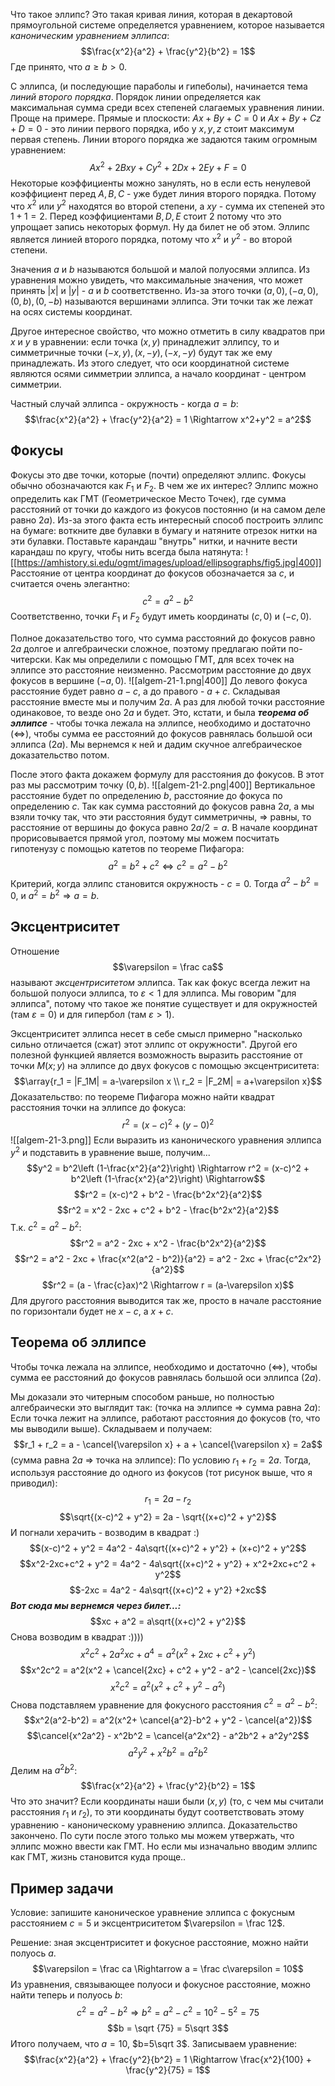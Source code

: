 Что такое эллипс? Это такая кривая линия, которая в декартовой прямоугольной системе определяется уравнением, которое называется *каноническим уравнением эллипса*:
$$\frac{x^2}{a^2} + \frac{y^2}{b^2} = 1$$
Где принято, что $a \geq b > 0$.

C эллипса, (и последующие параболы и гипеболы), начинается тема *линий второго порядка*. Порядок линии определяется как максимальная сумма среди всех степеней слагаемых уравнения линии. Проще на примере. Прямые и плоскости: $Ax+By+C=0$ и $Ax+By+Cz+D=0$ - это линии первого порядка, ибо у $x,y,z$ стоит максимум первая степень.
Линии второго порядка же задаются таким огромным уравнением:
$$Ax^2 + 2Bxy + Cy^2 + 2Dx + 2Ey + F=0$$
Некоторые коэффициенты можно занулять, но в если есть ненулевой коэффициент перед $A,B,C$ - уже будет линия второго порядка. Потому что $x^2$ или $y^2$ находятся во второй степени, а $xy$ - сумма их степеней это $1+1=2$. Перед коэффициентами $B,D,E$ стоит $2$ потому что это упрощает запись некоторых формул. 
Ну да билет не об этом. Эллипс является линией второго порядка, потому что $x^2$ и $y^2$ - во второй степени.

Значения $a$ и $b$ называются большой и малой полуосями эллипса.
Из уравнения можно увидеть, что максимальные значения, что может принять $|x|$ и $|y|$ - $a$ и $b$ соответственно. Из-за этого точки $(a, 0), (-a, 0), (0, b), (0, -b)$ называются вершинами эллипса. Эти точки так же лежат на осях системы координат.

Другое интересное свойство, что можно отметить в силу квадратов при $x$ и $y$ в уравнении: если точка $(x,y)$ принадлежит эллипсу, то и симметричные точки $(-x, y), (x, -y), (-x, -y)$ будут так же ему принадлежать. Из этого следует, что оси координатной системе являются осями симметрии эллипса, а начало координат - центром симметрии.

Частный случай эллипса - окружность - когда $a=b$:
$$\frac{x^2}{a^2} + \frac{y^2}{a^2} = 1 \Rightarrow x^2+y^2 = a^2$$

## Фокусы
Фокусы это две точки, которые (почти) определяют эллипс. Фокусы обычно обозначаются как $F_1$ и $F_2$. В чем же их интерес?
Эллипс можно определить как ГМТ (Геометрическое Место Точек), где сумма расстояний от точки до каждого из фокусов постоянно (и на самом деле равно $2a$).
Из-за этого факта есть интересный способ построить эллипс на бумаге: воткните две булавки в бумагу и натяните отрезок нитки на эти булавки. Поставьте карандаш "внутрь" нитки, и начните вести карандаш по кругу, чтобы нить всегда была натянута:
![[https://amhistory.si.edu/ogmt/images/upload/ellipsographs/fig5.jpg|400]]
Расстояние от центра координат до фокусов обозначается за $c$, и считается очень элегантно: $$c^2 = a^2 - b^2$$
Соответственно, точки $F_1$ и $F_2$ будут иметь координаты $(c, 0)$ и $(-c, 0)$.

Полное доказательство того, что сумма расстояний до фокусов равно $2a$ долгое и алгебраически сложное, поэтому предлагаю пойти по-читерски. Как мы определили с помощью ГМТ, для всех точек на эллипсе это расстояние неизменно. Рассмотрим расстояние до двух фокусов в вершине $(-a, 0)$.
![[algem-21-1.png|400]]
До левого фокуса расстояние будет равно $a-c$, а до правого - $a+c$.
Складывая расстояние вместе мы и получим $2a$. А раз для любой точки расстояние одинаковое, то везде оно $2a$ и будет.
Это, кстати, и была ***теорема об эллипсе*** - чтобы точка лежала на эллипсе, необходимо и достаточно ($\Leftrightarrow$), чтобы сумма ее расстояний до фокусов равнялась большой оси эллипса ($2a$). Мы вернемся к ней и дадим скучное алгебраическое доказательство потом.

После этого факта докажем формулу для расстояния до фокусов. В этот раз мы рассмотрим точку $(0, b)$.
![[algem-21-2.png|400]]
Вертикальное расстояние будет по определению $b$, расстояние до фокуса по определению $c$. Так как сумма расстояний до фокусов равна $2a$, а мы взяли точку так, что эти расстояния будут симметричны, $\Rightarrow$ равны, то расстояние от вершины до фокуса равно $2a/2=a$. В начале координат прорисовывается прямой угол, поэтому мы можем посчитать гипотенузу с помощью катетов по теореме Пифагора:
$$a^2 = b^2 + c^2 \Leftrightarrow c^2 = a^2 - b^2$$
Критерий, когда эллипс становится окружность - $c=0$. Тогда $a^2 - b^2 = 0$, и $a^2 = b^2 \Rightarrow a=b$.
## Эксцентриситет
Отношение
$$\varepsilon = \frac ca$$
называют *эксцентриситетом* эллипса. Так как фокус всегда лежит на большой полуоси эллипса, то $\varepsilon < 1$ для эллипса. Мы говорим "для эллипса", потому что такое же понятие существует и для окружностей (там $\varepsilon = 0$) и для гипербол (там $\varepsilon > 1$).

Эксцентриситет эллипса несет в себе смысл примерно "насколько сильно отличается (сжат) этот эллипс от окружности".
Другой его полезной функцией является возможность выразить расстояние от точки $M(x;y)$ на эллипсе до двух фокусов с помощью эксцентриситета:
$$\array{r_1 = |F_1M| = a-\varepsilon x \\ r_2 = |F_2M| = a+\varepsilon x}$$
Доказательство: по теореме Пифагора можно найти квадрат расстояния точки на эллипсе до фокуса:
$$r^2 = (x-c)^2 + (y-0)^2$$
![[algem-21-3.png]]
Если выразить из канонического уравнения эллипса $y^2$ и подставить в уравнение выше, получим...
$$y^2 = b^2\left (1-\frac{x^2}{a^2}\right) \Rightarrow r^2 = (x-c)^2 + b^2\left (1-\frac{x^2}{a^2}\right) \Rightarrow$$
$$r^2 = (x-c)^2 +  b^2 - \frac{b^2x^2}{a^2}$$
$$r^2 = x^2 - 2xc + c^2 + b^2 - \frac{b^2x^2}{a^2}$$
Т.к. $c^2 = a^2 - b^2$:
$$r^2 = a^2 - 2xc + x^2 - \frac{b^2x^2}{a^2}$$
$$r^2 = a^2 - 2xc + \frac{x^2(a^2 - b^2)}{a^2} = a^2 - 2xc + \frac{c^2x^2}{a^2}$$
$$r^2 = (a - \frac{c}ax)^2 \Rightarrow r = (a-\varepsilon x)$$
Для другого расстояния выводится так же, просто в начале расстояние по горизонтали будет не $x-c$, а $x+c$.
## Теорема об эллипсе
Чтобы точка лежала на эллипсе, необходимо и достаточно ($\Leftrightarrow$), чтобы сумма ее расстояний до фокусов равнялась большой оси эллипса ($2a$).

Мы доказали это читерным способом раньше, но полностью алгебраически это выглядит так:
(точка на эллипсе $\Rightarrow$ сумма равна $2a$): Если точка лежит на эллипсе, работают расстояния до фокусов (то, что мы выводили выше). Складываем и получаем:
$$r_1 + r_2 = a - \cancel{\varepsilon x} + a + \cancel{\varepsilon x} = 2a$$
(сумма равна $2a$ $\Rightarrow$ точка на эллипсе): По условию $r_1 + r_2 = 2a$. Тогда, используя расстояние до одного из фокусов (тот рисунок выше, что я приводил):
$$r_1 = 2a - r_2$$
$$\sqrt{(x-c)^2 + y^2} = 2a - \sqrt{(x+c)^2 + y^2}$$
И погнали херачить - возводим в квадрат :)
$$(x-c)^2 + y^2 = 4a^2 - 4a\sqrt{(x+c)^2 + y^2} + (x+c)^2 + y^2$$
$$x^2-2xc+c^2 + y^2 = 4a^2 - 4a\sqrt{(x+c)^2 + y^2} + x^2+2xc+c^2 + y^2$$
$$-2xc = 4a^2 - 4a\sqrt{(x+c)^2 + y^2} +2xc$$
***Вот сюда мы вернемся через билет...:***
$$xc + a^2 = a\sqrt{(x+c)^2 + y^2}$$
Снова возводим в квадрат :))))
$$x^2c^2 + 2a^2xc + a^4 = a^2(x^2 +2xc + c^2 + y^2)$$
$$x^2c^2 = a^2(x^2 + \cancel{2xc} + c^2 + y^2 - a^2 - \cancel{2xc})$$
$$x^2c^2 = a^2(x^2+ c^2 + y^2 - a^2)$$
Снова подставляем уравнение для фокусного расстояния $c^2 = a^2 - b^2$:
$$x^2(a^2-b^2) = a^2(x^2+ \cancel{a^2}-b^2 + y^2 - \cancel{a^2})$$
$$\cancel{x^2a^2} - x^2b^2 = \cancel{a^2x^2} - a^2b^2 + a^2y^2$$
$$a^2y^2 + x^2b^2 = a^2b^2$$
Делим на $a^2b^2$:
$$\frac{x^2}{a^2} + \frac{y^2}{b^2} = 1$$
Что это значит? Если координаты наши были $(x,y)$ (то, с чем мы считали расстояния $r_1$ и $r_2$), то эти координаты будут соответствовать этому уравнению - каноническому уравнению эллипса.
Доказательство закончено. По сути после этого только мы можем утвержать, что эллипс можно ввести как ГМТ. Но если мы изначально вводим эллипс как ГМТ, жизнь становится куда проще..
## Пример задачи
Условие: запишите каноническое уравнение эллипса с фокусным расстоянием $c=5$ и эксцентриситетом $\varepsilon = \frac 12$.

Решение: зная эксцентриситет и фокусное расстояние, можно найти полуось $a$.
$$\varepsilon = \frac ca \Rightarrow a = \frac c\varepsilon = 10$$
Из уравнения, связывающее полуоси и фокусное расстояние, можно найти теперь и полуось $b$:
$$c^2 = a^2 - b^2 \Rightarrow b^2 = a^2 - c^2 = 10^2 - 5^2 = 75$$
$$b = \sqrt {75} = 5\sqrt 3$$
Итого получаем, что $a=10$, $b=5\sqrt 3$. Записываем уравнение:
$$\frac{x^2}{a^2} + \frac{y^2}{b^2} = 1 \Rightarrow \frac{x^2}{100} + \frac{y^2}{75} = 1$$
